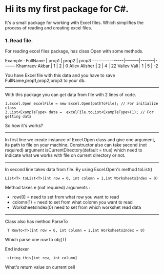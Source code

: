 Hi its my first package for C#.
==================================

It's a small package for working with Excel files. Which simplifies the process of reading and creating excel files.


### 1. Read file.

For reading excel files package, has class Open with some methods.

Example : 
FullName        | prop1 | prop2 | prop3
----------------|-------|-------|------
Khamraev Akbar  | 1     | 2     | 0
Aliev Alisher   | 2     | 4     | 22
Valiev Vali     | 1     | 5     | -2

You have Excel file with this data and you have to save FullName,prop1,prop2,prop3 to your db.
***
With this package you can get data from file with 2 lines of code.

    1.Excel.Open excelFile = new Excel.Open(pathToFile); // For initialize class
    2.List<ExampleType> data =  excelFile.toList<ExampleType>(1); // For getting data

So how it's works?
***
In first line we create instance of Excel.Open class and give one argument, its path to file on your machine. Constructor also can take second (not required) argument isCurrentDirectory(default = true) which need to indicate what we works with file on current directory or not. 
***
In second line takes data from file. By using Excel.Open's method toList<T>()
  
    List<T> toList<T>(int row = 0, int colomn = 1,int WorksheetsIndex = 0)

Method takes e (not required) arguments :
* row(0) = need to set from what row you want to read
* colomn(1) = need to set from what colomn you want to read
* WorksheetsIndex(0) need to set from which workshet read data

***

Class also has method ParseTo<T> 
  
     T RowTo<T>(int row = 0, int colomn = 1,int WorksheetsIndex = 0)
Which parse one row to obj(T)

End indexer 

     string this[int row, int column]
What's return value on current cell



